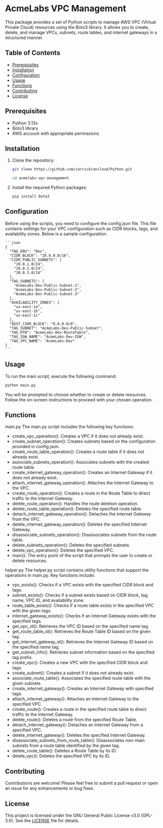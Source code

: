 # AcmeLabs VPC Management
This package provides a set of Python scripts to manage AWS VPC (Virtual Private Cloud) resources using the Boto3 library. It allows you to create, delete, and manage VPCs, subnets, route tables, and internet gateways in a structured manner.

## Table of Contents
- [Prerequisites](#prerequisites)
- [Installation](#installation)
- [Configuration](#configuration)
- [Usage](#usage)
- [Functions](#functions)
- [Contributing](#contributing)
- [License](#license)

## Prerequisites
- Python 3.13x
- Boto3 library
- AWS account with appropriate permissions

## Installation
1. Clone the repository:
   ```bash
   git clone https://github.com/carrickcancloud/Python.git
   
   cd acmelabs-vpc-management
   ```

2.	Install the required Python packages:
    ```bash
    pip install boto3
    ```
    
## Configuration
Before using the scripts, you need to configure the ⁠config.json file. This file contains settings for your VPC configuration such as CIDR blocks, tags, and availability zones. Below is a sample configuration:

    ```json
    {
      "TAG_ENV": "Dev",
      "CIDR_BLOCK": "10.0.0.0/16",
      "CIDR_PUBLIC_SUBNETS": [
        "10.0.1.0/24",
        "10.0.2.0/24",
        "10.0.3.0/24"
      ],
      "TAG_SUBNETS": [
        "AcmeLabs-Dev-Public-Subnet-1",
        "AcmeLabs-Dev-Public-Subnet-2",
        "AcmeLabs-Dev-Public-Subnet-3"
      ],
      "AVAILABILITY_ZONES": [
        "us-east-1a",
        "us-east-1b",
        "us-east-1c"
      ],
      "DEST_CIDR_BLOCK": "0.0.0.0/0",
      "TAG_SUBNET": "AcmeLabs-Dev-Public-Subnet",
      "TAG_RTB": "AcmeLabs-Dev-RouteTable",
      "TAG_IGW_NAME": "AcmeLabs-Dev-IGW",
      "TAG_VPC_NAME": "AcmeLabs-Dev"
    }
    ```
    
## Usage
To run the main script, execute the following command:
```bash
python main.py
```

You will be prompted to choose whether to create or delete resources. Follow the on-screen instructions to proceed with your chosen operation.

## Functions
main.py
The main.py script includes the following key functions:
- create_vpc_operation(): Creates a VPC if it does not already exist.
- create_subnet_operation(): Creates subnets based on the configuration provided in config.json.
- create_route_table_operation(): Creates a route table if it does not already exist.
- associate_subnets_operation(): Associates subnets with the created route table.
- create_internet_gateway_operation(): Creates an Internet Gateway if it does not already exist.
- attach_internet_gateway_operation(): Attaches the Internet Gateway to the VPC.
- create_route_operation(): Creates a route in the Route Table to direct traffic to the Internet Gateway.
- delete_route_operation(): Handles the route deletion operation.
- delete_route_table_operation(): Deletes the specified route table.
- detach_internet_gateway_operation(): Detaches the Internet Gateway from the VPC.
- delete_internet_gateway_operation(): Deletes the specified Internet Gateway.
- disassociate_subnets_operation(): Disassociates subnets from the route table.
- delete_subnets_operation(): Deletes the specified subnets.
- delete_vpc_operation(): Deletes the specified VPC.
- main(): The entry point of the script that prompts the user to create or delete resources.
	
helper.py
The helper.py script contains utility functions that support the operations in main.py. Key functions include:
- vpc_exists(): Checks if a VPC exists with the specified CIDR block and tags.
- subnet_exists(): Checks if a subnet exists based on CIDR block, tag name, VPC ID, and availability zone.
- route_table_exists(): Checks if a route table exists in the specified VPC with the given tags.
- internet_gateway_exists(): Checks if an Internet Gateway exists with the specified tags.
- get_vpc_id(): Retrieves the VPC ID based on the specified name tag.
- get_route_table_id(): Retrieves the Route Table ID based on the given tag.
- get_internet_gateway_id(): Retrieves the Internet Gateway ID based on the specified name tag.
- get_subnet_info(): Retrieves subnet information based on the specified tag prefix.
- create_vpc(): Creates a new VPC with the specified CIDR block and tags.
- create_subnet(): Creates a subnet if it does not already exist.
- associate_route_table(): Associates the specified route table with the given subnets.
- create_internet_gateway(): Creates an Internet Gateway with specified tags.
- attach_internet_gateway(): Attaches an Internet Gateway to the specified VPC.
- create_route(): Creates a route in the specified route table to direct traffic to the Internet Gateway.
- delete_route(): Deletes a route from the specified Route Table.
- detach_internet_gateway(): Detaches an Internet Gateway from a specified VPC.
- delete_internet_gateway(): Deletes the specified Internet Gateway.
- disassociate_subnets_from_route_table(): Disassociates non-main subnets from a route table identified by the given tag.
- delete_route_table(): Deletes a Route Table by its ID.
- delete_vpc(): Deletes the specified VPC by its ID.
	
## Contributing
Contributions are welcome! Please feel free to submit a pull request or open an issue for any enhancements or bug fixes.

## License
This project is licensed under the GNU General Public License v3.0 (GPL-3.0). See the [LICENSE](https://github.com/carrickcancloud/Python/blob/main/LICENSE) file for details.
